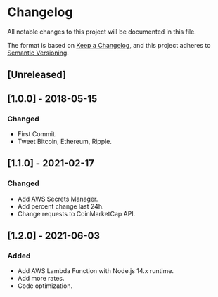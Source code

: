 # Changelog
All notable changes to this project will be documented in this file.

The format is based on [Keep a Changelog](https://keepachangelog.com/en/1.0.0/),
and this project adheres to [Semantic Versioning](https://semver.org/spec/v2.0.0.html).

## [Unreleased]

## [1.0.0] - 2018-05-15
### Changed
- First Commit.
- Tweet Bitcoin, Ethereum, Ripple.

## [1.1.0] - 2021-02-17
### Changed
- Add AWS Secrets Manager.
- Add percent change last 24h.
- Change requests to CoinMarketCap API.

## [1.2.0] - 2021-06-03
### Added
- Add AWS Lambda Function with Node.js 14.x runtime.
- Add more rates.
- Code optimization.